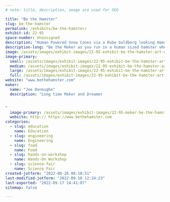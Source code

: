 ```yaml
---
# note: title, description, image are used for SEO

title: "Be the Hamster"
slug: be-the-hamster
permalink: /exhibits/be-the-hamster/
exhibit-id: 22-95
space-number: Unassigned
description: "Human Powered Snow Cones via a Rube Goldberg looking Hamster wheel"
description-long: "Be the Maker as you run in a human sized hamster wheel to create your own snow cone. It&#039;s all you. No outside power source needed. Crank the various handles to move your cup along a conveyor, toot the train whistle, run in the wheel, apply the flavoring via showerheads to complete the project, and then enjoy the fruits of your labor."
image: /assets/images/exhibit-images/22-95-exhibit-be-the-hamster-art-work-ice-age-large.jpg
image-primary: 
  small: /assets/images/exhibit-images/22-95-exhibit-be-the-hamster-art-work-ice-age-small.jpg
  medium: /assets/images/exhibit-images/22-95-exhibit-be-the-hamster-art-work-ice-age-medium.jpg
  large: /assets/images/exhibit-images/22-95-exhibit-be-the-hamster-art-work-ice-age-large.jpg
  full: /assets/images/exhibit-images/22-95-exhibit-be-the-hamster-art-work-ice-age-full.jpg
website: "www.bethehamster.com"
maker: 
  name: "Joe Donoughe"
  description: "Long time Maker and Dreamer


"
  image-primary: /assets/images/exhibit-images/22-95-maker-be-the-hamster-stem-hamster-medium.jpg
  website: http:// https://www.bethehamster.com
categories: 
  - slug: education
    name: Education
  - slug: engineering
    name: Engineering
  - slug: food
    name: Food
  - slug: hands-on-workshop
    name: Hands-On Workshop
  - slug: science-fair
    name: Science Fair
created-jotform: "2022-08-26 08:18:51"
last-modified-jotform: "2022-09-10 12:24:23"
last-exported: "2022-09-17 14:41:07"
sitemap: false

---
```

